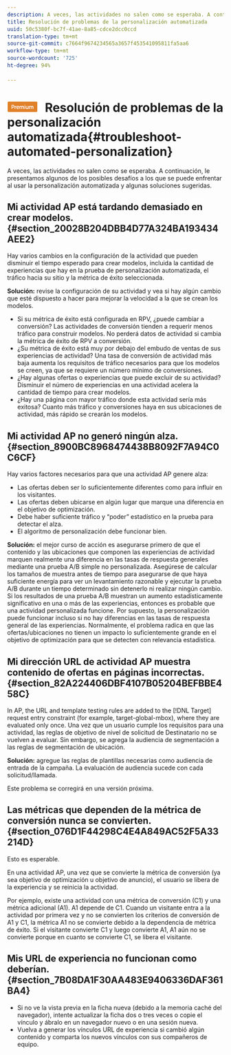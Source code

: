 ```yaml
---
description: A veces, las actividades no salen como se esperaba. A continuación, le presentamos algunos de los posibles desafíos a los que se puede enfrentar al usar la personalización automatizada y algunas soluciones sugeridas.
title: Resolución de problemas de la personalización automatizada
uuid: 50c5380f-bc7f-41ae-8a85-cdce2dcc0ccd
translation-type: tm+mt
source-git-commit: c7664f9674234565a3657f453541095811fa5aa6
workflow-type: tm+mt
source-wordcount: '725'
ht-degree: 94%

---
```



# ![PREMIUM](/help/assets/premium.png) Resolución de problemas de la personalización automatizada{#troubleshoot-automated-personalization}

A veces, las actividades no salen como se esperaba. A continuación, le presentamos algunos de los posibles desafíos a los que se puede enfrentar al usar la personalización automatizada y algunas soluciones sugeridas.

## Mi actividad AP está tardando demasiado en crear modelos. {#section_20028B204DBB4D77A324BA193434AEE2}

Hay varios cambios en la configuración de la actividad que pueden disminuir el tiempo esperado para crear modelos, incluida la cantidad de experiencias que hay en la prueba de personalización automatizada, el tráfico hacia su sitio y la métrica de éxito seleccionada.

**Solución:** revise la configuración de su actividad y vea si hay algún cambio que esté dispuesto a hacer para mejorar la velocidad a la que se crean los modelos.

* Si su métrica de éxito está configurada en RPV, ¿puede cambiar a conversión? Las actividades de conversión tienden a requerir menos tráfico para construir modelos. No perderá datos de actividad si cambia la métrica de éxito de RPV a conversión.
* ¿Su métrica de éxito está muy por debajo del embudo de ventas de sus experiencias de actividad? Una tasa de conversión de actividad más baja aumenta los requisitos de tráfico necesarios para que los modelos se creen, ya que se requiere un número mínimo de conversiones.
* ¿Hay algunas ofertas o experiencias que puede excluir de su actividad? Disminuir el número de experiencias en una actividad acelera la cantidad de tiempo para crear modelos.
* ¿Hay una página con mayor tráfico donde esta actividad sería más exitosa? Cuanto más tráfico y conversiones haya en sus ubicaciones de actividad, más rápido se crearán los modelos.

## Mi actividad AP no generó ningún alza.   {#section_8900BC8968474438B8092F7A94C0C6CF}

Hay varios factores necesarios para que una actividad AP genere alza:

* Las ofertas deben ser lo suficientemente diferentes como para influir en los visitantes.
* Las ofertas deben ubicarse en algún lugar que marque una diferencia en el objetivo de optimización.
* Debe haber suficiente tráfico y “poder” estadístico en la prueba para detectar el alza.
* El algoritmo de personalización debe funcionar bien.

**Solución:** el mejor curso de acción es asegurarse primero de que el contenido y las ubicaciones que componen las experiencias de actividad marquen realmente una diferencia en las tasas de respuesta generales mediante una prueba A/B simple no personalizada. Asegúrese de calcular los tamaños de muestra antes de tiempo para asegurarse de que haya suficiente energía para ver un levantamiento razonable y ejecutar la prueba A/B durante un tiempo determinado sin detenerlo ni realizar ningún cambio. Si los resultados de una prueba A/B muestran un aumento estadísticamente significativo en una o más de las experiencias, entonces es probable que una actividad personalizada funcione. Por supuesto, la personalización puede funcionar incluso si no hay diferencias en las tasas de respuesta general de las experiencias. Normalmente, el problema radica en que las ofertas/ubicaciones no tienen un impacto lo suficientemente grande en el objetivo de optimización para que se detecten con relevancia estadística.

## Mi dirección URL de actividad AP muestra contenido de ofertas en páginas incorrectas.   {#section_82A224406DBF4107B05204BEFBBE458C}

In AP, the URL and template testing rules are added to the [!DNL Target] request entry constraint (for example, target-global-mbox), where they are evaluated only once. Una vez que un usuario cumple los requisitos para una actividad, las reglas de objetivo de nivel de solicitud de Destinatario no se vuelven a evaluar. Sin embargo, se agrega la audiencia de segmentación a las reglas de segmentación de ubicación.

**Solución:** agregue las reglas de plantillas necesarias como audiencia de entrada de la campaña. La evaluación de audiencia sucede con cada solicitud/llamada.

Este problema se corregirá en una versión próxima.

## Las métricas que dependen de la métrica de conversión nunca se convierten.   {#section_076D1F44298C4E4A849AC52F5A33214D}

Esto es esperable.

En una actividad AP, una vez que se convierte la métrica de conversión (ya sea objetivo de optimización u objetivo de anuncio), el usuario se libera de la experiencia y se reinicia la actividad.

Por ejemplo, existe una actividad con una métrica de conversión (C1) y una métrica adicional (A1). A1 depende de C1. Cuando un visitante entra a la actividad por primera vez y no se convierten los criterios de conversión de A1 y C1, la métrica A1 no se convierte debido a la dependencia de métrica de éxito. Si el visitante convierte C1 y luego convierte A1, A1 aún no se convierte porque en cuanto se convierte C1, se libera el visitante.

## Mis URL de experiencia no funcionan como deberían.   {#section_7B08DA1F30AA483E9406336DAF361BA4}

* Si no ve la vista previa en la ficha nueva (debido a la memoria caché del navegador), intente actualizar la ficha dos o tres veces o copie el vínculo y ábralo en un navegador nuevo o en una sesión nueva.
* Vuelva a generar los vínculos URL de experiencia si cambió algún contenido y comparta los nuevos vínculos con sus compañeros de equipo.

